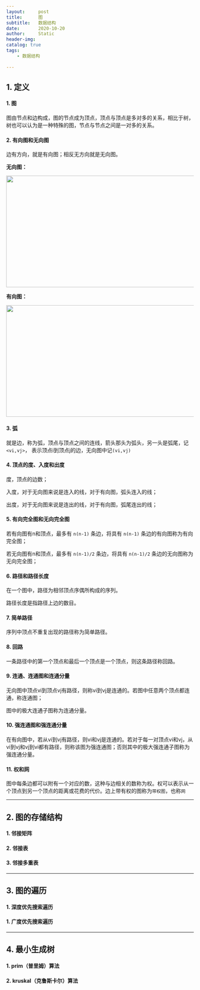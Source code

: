 ```yaml
---
layout:     post
title:      图
subtitle:   数据结构
date:       2020-10-20
author:     Static
header-img: 
catalog: true
tags:
    - 数据结构
    
---
```


## 1. 定义

#### 1. 图

图由节点和边构成，图的节点成为顶点，顶点与顶点是多对多的关系，相比于树，树也可以认为是一种特殊的图，节点与节点之间是一对多的关系。

#### 2. 有向图和无向图

边有方向，就是有向图；相反无方向就是无向图。

**无向图：**

<html>
    <img src="/img/datastructure/graph/huffman_1.png" width="600" height="300" /> 
</html>

**有向图：**

<html>
    <img src="/img/datastructure/graph/huffman_2.png" width="600" height="300" /> 
</html>

#### 3. 弧

就是边，称为弧，顶点与顶点之间的连线，箭头那头为弧头，另一头是弧尾，记`<vi,vj>`， 表示顶点i到顶点j的边，无向图中记`(vi,vj)`

#### 4. 顶点的度、入度和出度

度，顶点的边数；

入度，对于无向图来说是连入的线，对于有向图，弧头连入的线；

出度，对于无向图来说是连出的线，对于有向图，弧尾连出的线；

#### 5. 有向完全图和无向完全图

若有向图有n和顶点，最多有 `n(n-1)` 条边，将具有 `n(n-1)` 条边的有向图称为有向完全图；

若无向图有n和顶点，最多有 `n(n-1)/2` 条边，将具有 `n(n-1)/2` 条边的无向图称为无向完全图；

#### 6. 路径和路径长度

在一个图中，路径为相邻顶点序偶所构成的序列。

路径长度是指路径上边的数目。

#### 7. 简单路径

序列中顶点不重复出现的路径称为简单路径。

#### 8. 回路

一条路径中的第一个顶点和最后一个顶点是一个顶点，则这条路径称回路。

#### 9. 连通、连通图和连通分量

无向图中顶点vi到顶点vj有路径，则称vi到vj是连通的。若图中任意两个顶点都连通，称连通图；

图中的极大连通子图称为连通分量。

#### 10. 强连通图和强连通分量

在有向图中，若从vi到vj有路径，则vi和vj是连通的。若对于每一对顶点vi和vj，从vi到vj和vj到vi都有路径，则称该图为强连通图；否则其中的极大强连通子图称为强连通分量。

#### 11. 权和网

图中每条边都可以附有一个对应的数，这种与边相关的数称为权。权可以表示从一个顶点到另一个顶点的距离或花费的代价。边上带有权的图称为`带权图`，也称`网`

---

## 2. 图的存储结构

#### 1. 邻接矩阵

#### 2. 邻接表

#### 3. 邻接多重表

---

## 3. 图的遍历

#### 1. 深度优先搜索遍历 

#### 1. 广度优先搜索遍历

---

## 4. 最小生成树

#### 1. prim（普里姆）算法

#### 2. kruskal（克鲁斯卡尔）算法
